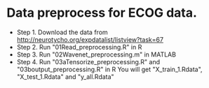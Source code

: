 # Data preprocess for ECOG data.
- Step 1. Download the data from http://neurotycho.org/expdatalist/listview?task=67
- Step 2. Run "01Read_preprocessing.R" in R
- Step 3. Run "02Wavenet_preprocessing.m" in MATLAB
- Step 4. Run "03aTensorize_preprocessing.R" and "03boutput_preprocessing.R" in R
You will get "X_train_1.Rdata", "X_test_1.Rdata" and "y_all.Rdata"


